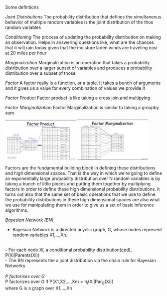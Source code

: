 Some defintions 

<i>Joint Distributions</i>
The probability distribution that defines the simultaneous behavior of multiple random variables is the joint distribution of the thos random variables

<i>Conditioning</i>
The process of updating the probability distribution on making an observation. Helps in answering questions like, what are the chances that it will rain today given that the moisture laden winds are traveling east at 20 miles per hour 

<i>Marginalization</i>
Marginalization is an operation that takes a probability distribution over a larger subset of variables and produces a probability distribution over a subset of those

<i>Factor</i>
A factor really is a function, or a table. It takes a bunch of arguments and it gives us a value for every combination of values we provide it


<i>Factor Product</i>
Factor product is like taking a cross join and multipying

<i>Factor Marginalization</i>
Factor Marginalization is similar to taking a groupby sum
<div>
<img src="factor_product.png" width=45% margin=2.4%%/>
<img src="factor_marginalization.png"  width=45%  margin=2.4%/>
</div>

Factors are the fundamental building block in defining these distributions and high dimensional spaces. That is the way in which we're going to define an exponentially large probability distribution over N random variables is by taking a bunch of little pieces and putting them together by multiplying factors in order to define these high dimensional probability distributions. It turns out also that the same set of basic operations that we use to define the probability distributions in these high dimensional spaces are also what we use for manipulating them in order to give us a set of basic inference algorithms.

<i>Bayesian Network (BN)</i>
<br>
- Bayesian Network is a directed acyclic graph, G, whose nodes represent random variables X1,...,Xn. 
<br>
- For each node Xi, a conditional probability distribution(cpd), P(Xi|Parents(Xi))
<br>
- The BN represents the a joint distribution via the chain rule for Bayesian Networks

<br>
<br>
<i>P factorises over G</i>
<br>
P factorizes over G if
P(X1,X2,...,Xn) = π<sub>i</sub>(Xi|Par<sub>G</sub>(Xi))
<br>
where G is a graph over X1,...,Xn
